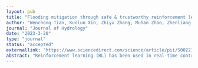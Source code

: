 ```yaml
---
layout: pub
title: "Flooding mitigation through safe & trustworthy reinforcement learning"
author: "Wenchong Tian, Kunlun Xin, Zhiyu Zhang, Muhan Zhao, Zhenliang Liao, and Tao Tao"
journal: "Journal of Hydrology"
date: "2023-3-20"
type: "journal"
status: "accepted"
externallink: "https://www.sciencedirect.com/science/article/pii/S0022169423003773"
abstract: "Reinforcement learning (RL) has been used in real-time control of urban drainage system (UDS) for flooding mitigation, achieving a milestone in urban water management. However, RL can only guarantee an optimization control, rather than keep the control trajectory safe and trustworthy. Therefore, unacceptable risk still exists when handing over the real-world control process to an RL agent. Although safe learning is effective in enhancing RL’s safety, it cannot be applied directly due to the lack of quantitative framework of RL’s safety in UDS context. This study conducts three tasks to investigate and improve the safety of RL in UDS. First, a metric framework of RLs’ safety in the context of UDS is provided through a mathematic description. Then, it is plugged into safe learning methods to improve RLs’ safety in UDS. After that, a systemic uncertainty analysis is employed to evaluate the robustness of RL. The results of the case study indicate that (i) all the RLs show a promising result in flooding mitigation; (ii) safe learning helps RLs achieve a safer control process with a lower average water level and lower frequency of orifices operation; (iii) the robustness of RLs in UDS is influenced by the volume of rainfalls, the degree of randomness, and the type of RLs."
---
```

